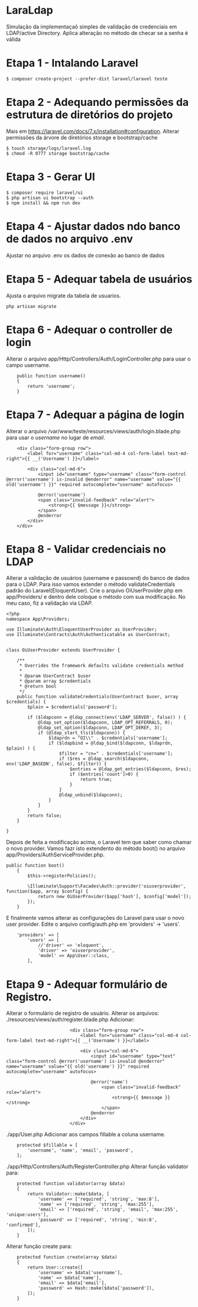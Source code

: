 # LaraLdap
Simulação da implementaçaõ simples de validação de credenciais em LDAP/active Directory.
Aplica alteração no método de checar se a senha é válida

# Etapa 1 - Intalando Laravel
```bash=
$ composer create-project --prefer-dist laravel/laravel teste
```

# Etapa 2 - Adequando permissões da estrutura de diretórios do projeto
Mais em https://laravel.com/docs/7.x/installation#configuration.
Alterar permissões da árvore de diretórios storage e bootstrap/cache
```bash=
$ touch storage/logs/laravel.log
$ chmod -R 0777 storage bootstrap/cache
```
# Etapa 3 - Gerar UI
```bash=
$ composer require laravel/ui
$ php artisan ui bootstrap --auth
$ npm install && npm run dev
```
# Etapa 4 - Ajustar dados ndo banco de dados no arquivo .env
Ajustar no arquivo .env os dados de conexão ao banco de dados

# Etapa 5 - Adequar tabela de usuários
Ajusta o arquivo migrate da tabela de usuarios.
```bash=
php artisan migrate
```

# Etapa 6 - Adequar o controller de login 
Alterar o arquivo app/Http/Controllers/Auth/LoginController.php para usar o campo username.
```php=
    public function username()
    {
        return 'username';
    }
```

# Etapa 7 - Adequar a página de login
Alterar o arquivo /var/www/teste/resources/views/auth/login.blade.php para usar o *username* no lugar de *email*.
```php=
    <div class="form-group row">
        <label for="username" class="col-md-4 col-form-label text-md-right">{{ __('Username') }}</label>

        <div class="col-md-6">
            <input id="username" type="username" class="form-control @error('username') is-invalid @enderror" name="username" value="{{ old('username') }}" required autocomplete="username" autofocus>

            @error('username')
            <span class="invalid-feedback" role="alert">
                <strong>{{ $message }}</strong>
            </span>
            @enderror
        </div>
    </div>
```

# Etapa 8 - Validar credenciais no LDAP
Alterar a validação de usuários (username e passowrd) do banco de dados para o LDAP.
Para isso vamos extender o método validateCredentials padrão do Laravel(EloquentUser).
Crie o arquivo OiUserProvider.php em app/Providers/ e dentro dele coloque o método com sua modificação. No meu caso, fiz a validação via LDAP.
```php=
<?php
namespace App\Providers;

use Illuminate\Auth\EloquentUserProvider as UserProvider;
use Illuminate\Contracts\Auth\Authenticatable as UserContract;


class OiUserProvider extends UserProvider {

    /**
     * Overrides the framework defaults validate credentials method 
     *
     * @param UserContract $user
     * @param array $credentials
     * @return bool
     */
    public function validateCredentials(UserContract $user, array $credentials) {
        $plain = $credentials['password'];

        if ($ldapconn = @ldap_connect(env('LDAP_SERVER', false)) ) {
            @ldap_set_option($ldapconn, LDAP_OPT_REFERRALS, 0);
            @ldap_set_option($ldapconn, LDAP_OPT_DEREF, 3);
            if (@ldap_start_tls($ldapconn)) {
                $ldaprdn = "OI\\" . $credentials['username'];
                if ($ldapbind = @ldap_bind($ldapconn, $ldaprdn, $plain) ) {
                    $filter = "cn=" . $credentials['username'];
                    if ($res = @ldap_search($ldapconn, env('LDAP_BASEDN', false), $filter)) {
                        $entries = @ldap_get_entries($ldapconn, $res);
                        if ($entries['count']>0) {
                            return true;
                        }
                    }
                    @ldap_unbind($ldapconn);
                }
            }
        }
        return false;
    }

}
```

Depois de feita a modificação acima, o Laravel tem que saber como chamar o novo provider.
Vamos fazr isto extendento do método boot() no arquivo app/Providers/AuthServiceProvider.php.
```php=
public function boot()
    {
        $this->registerPolicies();

        \Illuminate\Support\Facades\Auth::provider('oiuserprovider', function($app, array $config) {
		    return new OiUserProvider($app['hash'], $config['model']);
	    });
    }
```

E finalmente vamos alterar as configurações do Laravel para usar o novo user provider.
Edite o arquivo config/auth.php em 'providers' -> 'users'.
```php=
    'providers' => [
        'users' => [
            //'driver' => 'eloquent',
            'driver' => 'oiuserprovider',
            'model' => App\User::class,
        ],
```

# Etapa 9 - Adequar formulário de Registro.
Alterar o formulário de registro de usuário.
Alterar os arquivos:
./resources/views/auth/register.blade.php
Adicionar:
```php=
                        <div class="form-group row">
                            <label for="username" class="col-md-4 col-form-label text-md-right">{{ __('Username') }}</label>

                            <div class="col-md-6">
                                <input id="username" type="text" class="form-control @error('username') is-invalid @enderror" name="username" value="{{ old('username') }}" required autocomplete="username" autofocus>

                                @error('name')
                                    <span class="invalid-feedback" role="alert">
                                        <strong>{{ $message }}</strong>
                                    </span>
                                @enderror
                            </div>
                        </div>
```

./app/User.php
Adicionar aos campos fillable a coluna username.
```php=
    protected $fillable = [
        'username', 'name', 'email', 'password',
    ];
```

./app/Http/Controllers/Auth/RegisterController.php
Alterar função validator para:
```php=
    protected function validator(array $data)
    {
        return Validator::make($data, [
            'username' => ['required', 'string', 'max:8'],
            'name' => ['required', 'string', 'max:255'],
            'email' => ['required', 'string', 'email', 'max:255', 'unique:users'],
            'password' => ['required', 'string', 'min:8', 'confirmed'],
        ]);
    }
```

Alterar função create para:
```php=
    protected function create(array $data)
    {
        return User::create([
            'username' => $data['username'],
            'name' => $data['name'],
            'email' => $data['email'],
            'password' => Hash::make($data['password']),
        ]);
    }
```